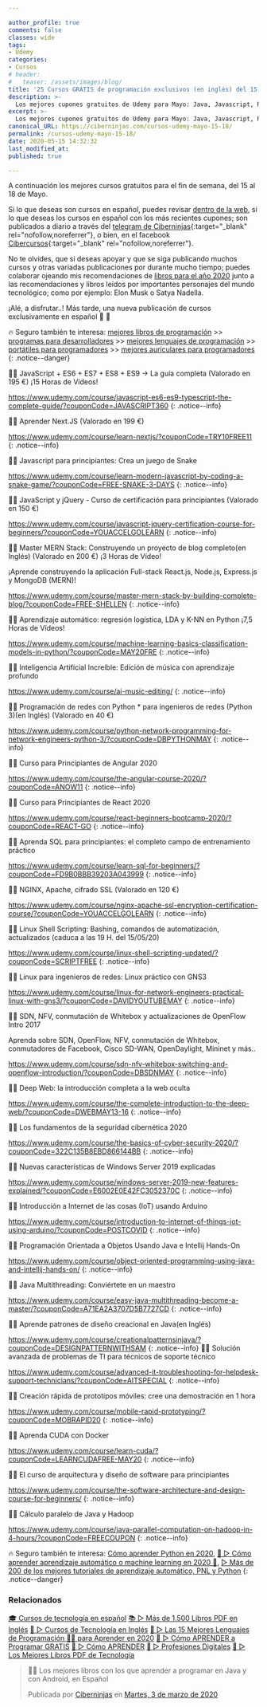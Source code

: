 ```yaml
---

author_profile: true
comments: false
classes: wide
tags:
- Udemy
categories:
- Cursos
# header:
#   teaser: /assets/images/blog/
title: '25 Cursos GRATIS de programación exclusivos (en inglés) del 15 al 18 de Mayo'
description: >-
  Los mejores cupones gratuitos de Udemy para Mayo: Java, Javascript, React, Angular, Docker, Linux y mucho más
excerpt: >-
  Los mejores cupones gratuitos de Udemy para Mayo: Java, Javascript, React, Angular, Docker, Linux y mucho más
canonical_URL: https://ciberninjas.com/cursos-udemy-mayo-15-18/
permalink: /cursos-udemy-mayo-15-18/
date: 2020-05-15 14:32:32
last_modified_at: 
published: true

---
```


A continuación los mejores cursos gratuitos para el fin de semana, del 15 al 18 de Mayo.

Si lo que deseas son cursos en español, puedes revisar [dentro de la web](/cursos-tecnologia/), si lo que deseas los cursos en español con los más recientes cupones; son publicados a diario a través del [telegram de Ciberninjas](https://t.me/ciberninjas){:target="_blank" rel="nofollow,noreferrer"}, o bien, en el facebook [Cibercursos](https://www.facebook.com/cibercursos){:target="_blank" rel="nofollow,noreferrer"}.


No te olvides, que si deseas apoyar y que se siga publicando muchos cursos y otras variadas publicaciones por durante mucho tiempo; puedes colaborar ojeando mis recomendaciones de [libros para el año 2020](https://www.amazon.es/shop/cibercursos) junto a las recomendaciones y libros leídos por importantes personajes del mundo tecnológico; como por ejemplo: Elon Musk o Satya Nadella.

¡Alé, a disfrutar..! Más tarde, una nueva publicación de cursos exclusivamente en español 🤘 🎉

🔥 Seguro también te interesa: [mejores libros de programación](/programar/) >> [programas para desarrolladores](/mejores-sistemas-operativos-para-hackear/) >> [mejores lenguajes de programación](/15-mejores-lenguajes-programacion/) >> [portátiles para programadores]() >> [mejores auriculares para programadores](/auriculares-dise%C3%B1o/)
{: .notice--danger}

👩‍🏫 JavaScript + ES6 + ES7 + ES8 + ES9 -> La guía completa (Valorado en 195 €) ¡15 Horas de Vídeos!

<a href='https://www.udemy.com/course/javascript-es6-es9-typescript-the-complete-guide/?couponCode=JAVASCRIPT360'>https://www.udemy.com/course/javascript-es6-es9-typescript-the-complete-guide/?couponCode=JAVASCRIPT360</a>
{: .notice--info}

👩‍🏫 Aprender Next.JS (Valorado en 199 €)

<a href='https://www.udemy.com/course/learn-nextjs/?couponCode=TRY10FREE11'>https://www.udemy.com/course/learn-nextjs/?couponCode=TRY10FREE11</a>
{: .notice--info}

👩‍🏫 Javascript para principiantes: Crea un juego de Snake

<a href='https://www.udemy.com/course/learn-modern-javascript-by-coding-a-snake-game/?couponCode=FREE-SNAKE-3-DAYS'>https://www.udemy.com/course/learn-modern-javascript-by-coding-a-snake-game/?couponCode=FREE-SNAKE-3-DAYS</a>
{: .notice--info}

👩‍🏫 JavaScript y jQuery - Curso de certificación para principiantes (Valorado en 150 €)

<a href='https://www.udemy.com/course/javascript-jquery-certification-course-for-beginners/?couponCode=YOUACCELGOLEARN'>https://www.udemy.com/course/javascript-jquery-certification-course-for-beginners/?couponCode=YOUACCELGOLEARN</a>
{: .notice--info}

👩‍🏫 Master MERN Stack: Construyendo un proyecto de blog completo(en Inglés) (Valorado en 200 €) ¡3 Horas de Vídeo!

¡Aprende construyendo la aplicación Full-stack React.js, Node.js, Express.js y MongoDB (MERN)!

<a href='https://www.udemy.com/course/master-mern-stack-by-building-complete-blog/?couponCode=FREE-SHELLEN'>https://www.udemy.com/course/master-mern-stack-by-building-complete-blog/?couponCode=FREE-SHELLEN</a>
{: .notice--info}

👩‍🏫 Aprendizaje automático: regresión logística, LDA y K-NN en Python ¡7,5 Horas de Vídeos!

<a href='https://www.udemy.com/course/machine-learning-basics-classification-models-in-python/?couponCode=MAY20FRE'>https://www.udemy.com/course/machine-learning-basics-classification-models-in-python/?couponCode=MAY20FRE</a>
{: .notice--info}

👩‍🏫 Inteligencia Artificial Increíble: Edición de música con aprendizaje profundo

<a href='https://www.udemy.com/course/ai-music-editing/'>https://www.udemy.com/course/ai-music-editing/</a>
{: .notice--info}

👩‍🏫 Programación de redes con Python * para ingenieros de redes (Python 3)(en Inglés) (Valorado en 40 €)

<a href='https://www.udemy.com/course/python-network-programming-for-network-engineers-python-3/?couponCode=DBPYTHONMAY'>https://www.udemy.com/course/python-network-programming-for-network-engineers-python-3/?couponCode=DBPYTHONMAY</a> 
{: .notice--info}

👩‍🏫 Curso para Principiantes de Angular 2020

<a href='https://www.udemy.com/course/the-angular-course-2020/?couponCode=ANOW11'>https://www.udemy.com/course/the-angular-course-2020/?couponCode=ANOW11</a>
{: .notice--info}

👩‍🏫 Curso para Principiantes de React 2020

<a href='https://www.udemy.com/course/react-beginners-bootcamp-2020/?couponCode=REACT-GO'>https://www.udemy.com/course/react-beginners-bootcamp-2020/?couponCode=REACT-GO</a>
{: .notice--info}

👩‍🏫 Aprenda SQL para principiantes: el completo campo de entrenamiento práctico

<a href='https://www.udemy.com/course/learn-sql-for-beginners/?couponCode=FD9B0BBB39203A043999'>https://www.udemy.com/course/learn-sql-for-beginners/?couponCode=FD9B0BBB39203A043999</a>
{: .notice--info}

👨‍🏫 NGINX, Apache, cifrado SSL (Valorado en 120 €)

<a href='https://www.udemy.com/course/nginx-apache-ssl-encryption-certification-course/?couponCode=YOUACCELGOLEARN'>https://www.udemy.com/course/nginx-apache-ssl-encryption-certification-course/?couponCode=YOUACCELGOLEARN</a>
{: .notice--info}

👨‍🏫 Linux Shell Scripting: Bashing, comandos de automatización, actualizados (caduca a las 19 H. del 15/05/20)

<a href='https://www.udemy.com/course/linux-shell-scripting-updated/?couponCode=SCRIPTFREE'>https://www.udemy.com/course/linux-shell-scripting-updated/?couponCode=SCRIPTFREE</a>
{: .notice--info}

👩‍🏫 Linux para ingenieros de redes: Linux práctico con GNS3

<a href='https://www.udemy.com/course/linux-for-network-engineers-practical-linux-with-gns3/?couponCode=DAVIDYOUTUBEMAY'>https://www.udemy.com/course/linux-for-network-engineers-practical-linux-with-gns3/?couponCode=DAVIDYOUTUBEMAY</a>
{: .notice--info}

👩‍🏫 SDN, NFV, conmutación de Whitebox y actualizaciones de OpenFlow Intro 2017

Aprenda sobre SDN, OpenFlow, NFV, conmutación de Whitebox, conmutadores de Facebook, Cisco SD-WAN, OpenDaylight, Mininet y más..

<a href='https://www.udemy.com/course/sdn-nfv-whitebox-switching-and-openflow-introduction/?couponCode=DBSDNMAY'>https://www.udemy.com/course/sdn-nfv-whitebox-switching-and-openflow-introduction/?couponCode=DBSDNMAY</a>
{: .notice--info}

👩‍🏫 Deep Web: la introducción completa a la web oculta

<a href='https://www.udemy.com/course/the-complete-introduction-to-the-deep-web/?couponCode=DWEBMAY13-16'>https://www.udemy.com/course/the-complete-introduction-to-the-deep-web/?couponCode=DWEBMAY13-16</a>
{: .notice--info}

👩‍🏫 Los fundamentos de la seguridad cibernética 2020

<a href='https://www.udemy.com/course/the-basics-of-cyber-security-2020/?couponCode=322C135B8EBD866144BB'>https://www.udemy.com/course/the-basics-of-cyber-security-2020/?couponCode=322C135B8EBD866144BB</a>
{: .notice--info}

👩‍🏫 Nuevas características de Windows Server 2019 explicadas

<a href='https://www.udemy.com/course/windows-server-2019-new-features-explained/?couponCode=E6002E0E42FC3052370C'>https://www.udemy.com/course/windows-server-2019-new-features-explained/?couponCode=E6002E0E42FC3052370C</a>
{: .notice--info}

👩‍🏫 Introducción a Internet de las cosas (IoT) usando Arduino

<a href='https://www.udemy.com/course/introduction-to-internet-of-things-iot-using-arduino/?couponCode=POSTCOVID'>https://www.udemy.com/course/introduction-to-internet-of-things-iot-using-arduino/?couponCode=POSTCOVID</a>
{: .notice--info}

👩‍🏫 Programación Orientada a Objetos Usando Java e Intellij Hands-On

<a href='https://www.udemy.com/course/object-oriented-programming-using-java-and-intellij-hands-on/'>https://www.udemy.com/course/object-oriented-programming-using-java-and-intellij-hands-on/</a>
{: .notice--info}

👩‍🏫 Java Multithreading: Conviértete en un maestro

<a href='https://www.udemy.com/course/easy-java-multithreading-become-a-master/?couponCode=A71EA2A3707D5B7727CD'>https://www.udemy.com/course/easy-java-multithreading-become-a-master/?couponCode=A71EA2A3707D5B7727CD</a>
{: .notice--info}

👩‍🏫 Aprende patrones de diseño creacional en Java(en Inglés)

<a href='https://www.udemy.com/course/creationalpatternsinjava/?couponCode=DESIGNPATTERNWITHSAM'>https://www.udemy.com/course/creationalpatternsinjava/?couponCode=DESIGNPATTERNWITHSAM</a>
{: .notice--info}
👩‍🏫 Solución avanzada de problemas de TI para técnicos de soporte técnico

<a href='https://www.udemy.com/course/advanced-it-troubleshooting-for-helpdesk-support-technicians/?couponCode=AITSPECIAL'>https://www.udemy.com/course/advanced-it-troubleshooting-for-helpdesk-support-technicians/?couponCode=AITSPECIAL</a>
{: .notice--info}

👩‍🏫 Creación rápida de prototipos móviles: cree una demostración en 1 hora

<a href='https://www.udemy.com/course/mobile-rapid-prototyping/?couponCode=MOBRAPID20'>https://www.udemy.com/course/mobile-rapid-prototyping/?couponCode=MOBRAPID20</a>
{: .notice--info}

👩‍🏫 Aprenda CUDA con Docker

<a href='https://www.udemy.com/course/learn-cuda/?couponCode=LEARNCUDAFREE-MAY20'>https://www.udemy.com/course/learn-cuda/?couponCode=LEARNCUDAFREE-MAY20</a>
{: .notice--info}

👩‍🏫 El curso de arquitectura y diseño de software para principiantes

<a href='https://www.udemy.com/course/the-software-architecture-and-design-course-for-beginners/'>https://www.udemy.com/course/the-software-architecture-and-design-course-for-beginners/</a>
{: .notice--info}

👩‍🏫 Cálculo paralelo de Java y Hadoop

<a href='https://www.udemy.com/course/java-parallel-computation-on-hadoop-in-4-hours/?couponCode=FREECOUPON'>https://www.udemy.com/course/java-parallel-computation-on-hadoop-in-4-hours/?couponCode=FREECOUPON</a>
{: .notice--info}

🔥 Seguro también te interesa: [Cómo aprender Python en 2020](/python/), [🥇 ▷ Cómo aprender aprendizaje automático o machine learning en 2020 🤖](/que-aprender-sobre-machine-learning-2020/), [▷ Más de 200 de los mejores tutoriales de aprendizaje automático, PNL y Python](/aprendizaje-automatico-cursos-ingles/)
{: .notice--danger}

### Relacionados

[🎓 Cursos de tecnología en español](https://ciberninjas.com/cursos-tecnologia/)
[📚 ▷ Más de 1.500 Libros PDF en Inglés](https://ciberninjas.com/biblioteca-de-programacion-y-tecnologia-ingles/)
[🥇 ▷ Cursos de Tecnología en Inglés](https://ciberninjas.com/cursos-tecnologia-ingles/)
[🥇 ▷ Las 15 Mejores Lenguajes de Programación 👨‍💻 para Aprender en 2020](https://ciberninjas.com/15-mejores-lenguajes-programacion/)
[🥇 ▷ Cómo APRENDER a Programar GRATIS](https://ciberninjas.com/programar/)
[🥇 ▷ Cómo APRENDER](https://ciberninjas.com/aprender/)
[🥇 ▷ Profesiones Digitales](https://ciberninjas.com/profesiones-digitales/)
[🥇 ▷ Los Mejores Libros PDF de Tecnología](https://ciberninjas.com/biblioteca-de-programacion-y-tecnologia/)

<div class="fb-post" data-href="https://www.facebook.com/ciberninjas/posts/1331109157075936" data-width="850" data-show-text="true"><blockquote cite="https://developers.facebook.com/ciberninjas/posts/1331109157075936" class="fb-xfbml-parse-ignore"><p>👨‍💻 Los mejores libros con los que aprender a programar en Java y con Android, en Español</p>Publicada por <a href="https://www.facebook.com/ciberninjas/">Ciberninjas</a> en&nbsp;<a href="https://developers.facebook.com/ciberninjas/posts/1331109157075936">Martes, 3 de marzo de 2020</a></blockquote></div>
